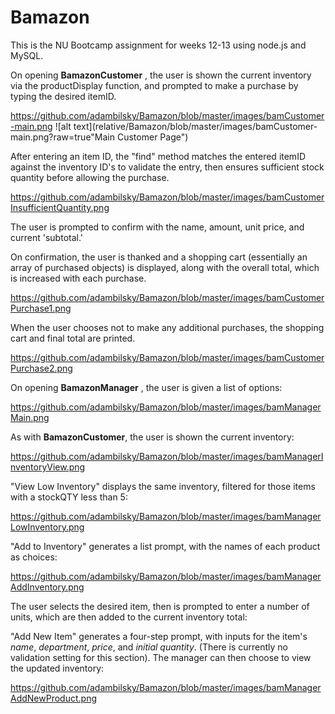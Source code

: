 # Bamazon
This is the NU Bootcamp assignment for weeks 12-13 using node.js and MySQL.

On opening **BamazonCustomer** , the user is shown the current inventory via the productDisplay function,
and prompted to make a purchase by typing the desired itemID. 

https://github.com/adambilsky/Bamazon/blob/master/images/bamCustomer-main.png
![alt text](relative/Bamazon/blob/master/images/bamCustomer-main.png?raw=true"Main Customer Page")

After entering an item ID, the "find" method matches the entered itemID against the inventory ID's to validate the entry,
then ensures sufficient stock quantity before allowing the purchase.

https://github.com/adambilsky/Bamazon/blob/master/images/bamCustomerInsufficientQuantity.png

The user is prompted to confirm with the name, amount, unit price, and current 'subtotal.' 

On confirmation, the user is thanked and a shopping cart (essentially an array of purchased objects) is displayed, 
along with the overall total, which is increased with each purchase.

https://github.com/adambilsky/Bamazon/blob/master/images/bamCustomerPurchase1.png

When the user chooses not to make any additional purchases, the shopping cart and final total are printed.

https://github.com/adambilsky/Bamazon/blob/master/images/bamCustomerPurchase2.png

On opening **BamazonManager** , the user is given a list of options:

https://github.com/adambilsky/Bamazon/blob/master/images/bamManagerMain.png

As with **BamazonCustomer**, the user is shown the current inventory:

https://github.com/adambilsky/Bamazon/blob/master/images/bamManagerInventoryView.png

"View Low Inventory" displays the same inventory, filtered for those items with a stockQTY less than 5:

https://github.com/adambilsky/Bamazon/blob/master/images/bamManagerLowInventory.png

"Add to Inventory" generates a list prompt, with the names of each product as choices:

https://github.com/adambilsky/Bamazon/blob/master/images/bamManagerAddInventory.png

The user selects the desired item, then is prompted to enter a number of units, which are then added to the current 
inventory total:

"Add New Item" generates a four-step prompt, with inputs for the item's *name*, *department*, *price*, and *initial quantity*. (There is currently no validation setting for this section). The manager can then choose to view the updated inventory:

https://github.com/adambilsky/Bamazon/blob/master/images/bamManagerAddNewProduct.png
